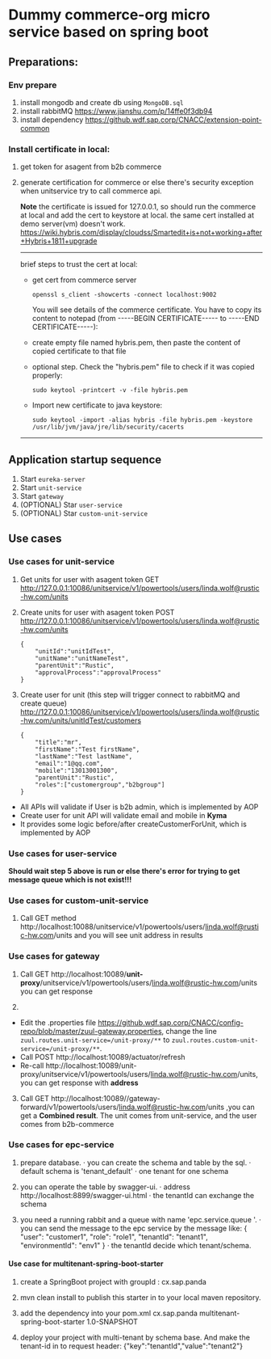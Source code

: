 # Dummy commerce-org micro service based on spring boot

## Preparations:
### Env prepare
1. install mongodb and create db using ``MongoDB.sql``
2. install rabbitMQ
https://www.jianshu.com/p/14ffe0f3db94
3. install dependency 
https://github.wdf.sap.corp/CNACC/extension-point-common

### Install certificate in local:
1. get token for asagent from b2b commerce

2. generate certification for commerce or else there's security exception when unitservice try to call commerce api.

	**Note** 
	the certificate is issued for 127.0.0.1, so should run the commerce at local and add the cert to keystore at local.  the same cert installed at demo server(vm) doesn't work.
	https://wiki.hybris.com/display/cloudss/Smartedit+is+not+working+after+Hybris+1811+upgrade

	-------------------------------------------

	brief steps to trust the cert at local:

	- get cert from commerce server

		`openssl s_client -showcerts -connect localhost:9002`

		You will see details of the commerce certificate. You have to copy its content to notepad (from -----BEGIN CERTIFICATE----- to -----END CERTIFICATE-----):

	- create empty file named hybris.pem, then paste the content of copied certificate to that file

	- optional step. Check the "hybris.pem" file to check if it was copied properly:

		`sudo keytool -printcert -v -file hybris.pem`

	- Import new certificate to java keystore:

		```sudo keytool -import -alias hybris -file hybris.pem -keystore /usr/lib/jvm/java/jre/lib/security/cacerts```

	-------------------------------------------
## Application startup sequence

1. Start `eureka-server`
2. Start `unit-service`
3. Start `gateway`
4. (OPTIONAL) Star `user-service`
5. (OPTIONAL) Star `custom-unit-service`

## Use cases
### Use cases for unit-service

1. Get units for user with asagent token
	GET http://127.0.0.1:10086/unitservice/v1/powertools/users/linda.wolf@rustic-hw.com/units 

2. Create units for user with asagent token
	POST http://127.0.0.1:10086/unitservice/v1/powertools/users/linda.wolf@rustic-hw.com/units 

	```
	{
		"unitId":"unitIdTest",
		"unitName":"unitNameTest",
		"parentUnit":"Rustic",
		"approvalProcess":"approvalProcess"
	}
	```

3. Create user for unit (this step will trigger connect to rabbitMQ and create queue)
	http://127.0.0.1:10086/unitservice/v1/powertools/users/linda.wolf@rustic-hw.com/units/unitIdTest/customers
	```
	{
		"title":"mr",
		"firstName":"Test firstName",
		"lastName":"Test lastName",
		"email":"1@qq.com",
		"mobile":"13013001300",
		"parentUnit":"Rustic",
		"roles":["customergroup","b2bgroup"]
	}
	```
 - All APIs will validate if User is b2b admin, which is implemented by AOP
 - Create user for unit API will validate email and mobile in **Kyma**
 - It provides some logic before/after createCustomerForUnit, which is implemented by AOP


### Use cases for user-service

**Should wait step 5 above is run or else there's error for trying to get message queue which is not exist!!!**

### Use cases for custom-unit-service

1. Call GET method http://localhost:10088/unitservice/v1/powertools/users/linda.wolf@rustic-hw.com/units and you will see unit address in results 

### Use cases for gateway

1. Call GET http://localhost:10089/**unit-proxy**/unitservice/v1/powertools/users/linda.wolf@rustic-hw.com/units you can get response

2. 
 - Edit the .properties file https://github.wdf.sap.corp/CNACC/config-repo/blob/master/zuul-gateway.properties, change the line `zuul.routes.unit-service=/unit-proxy/**` to `zuul.routes.custom-unit-service=/unit-proxy/**`. 
 - Call POST http://localhost:10089/actuator/refresh
 - Re-call http://localhost:10089/unit-proxy/unitservice/v1/powertools/users/linda.wolf@rustic-hw.com/units, you can get response with **address**
 
3. Call GET http://localhost:10089//gateway-forward/v1/powertools/users/linda.wolf@rustic-hw.com/units ,you can get a **Combined result**. The unit comes from unit-service, and the user comes from b2b-commerce


### Use cases for epc-service
1. prepare database. · you can create the schema and table by the sql. · default schema is 'tenant_default' · one tenant for one schema

2. you can operate the table by swagger-ui. · address http://localhost:8899/swagger-ui.html · the tenantId can exchange the schema

3. you need a running rabbit and a queue with name 'epc.service.queue '. · you can send the message to the epc service by the message like: { "user": "customer1", "role": "role1", "tenantId": "tenant1", "environmentId": "env1" } · the tenantId decide which tenant/schema.

#### Use case for multitenant-spring-boot-starter
1. create a SpringBoot project with groupId : cx.sap.panda 

2. mvn clean install to publish this starter in to your local maven repository.

3. add the dependency into your pom.xml
    <dependency>
      <groupId>cx.sap.panda</groupId>
      <artifactId>multitenant-spring-boot-starter</artifactId>
      <version>1.0-SNAPSHOT</version>
    </dependency>

4. deploy your project with multi-tenant by schema base. And make the tenant-id in to request header:
    {"key":"tenantId","value":"tenant2"}

